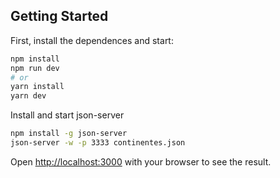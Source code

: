 ## Getting Started

First, install the dependences and start:

```bash
npm install
npm run dev
# or
yarn install
yarn dev
```

Install and start json-server

```bash
npm install -g json-server
json-server -w -p 3333 continentes.json
```

Open [http://localhost:3000](http://localhost:3000) with your browser to see the result.


